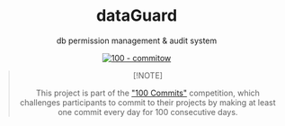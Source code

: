 

<div align="center">

# dataGuard

db permission management & audit system

[![100 - commitow](https://img.shields.io/badge/100%20-commitow-lightgreen.svg)](https://100commitow.pl)

> \[!NOTE]
>
> This project is part of the ["100 Commits"](https://100commitow.pl/) competition, which challenges participants to commit to their projects by making at least one commit every day for 100 consecutive days.
>

</div>